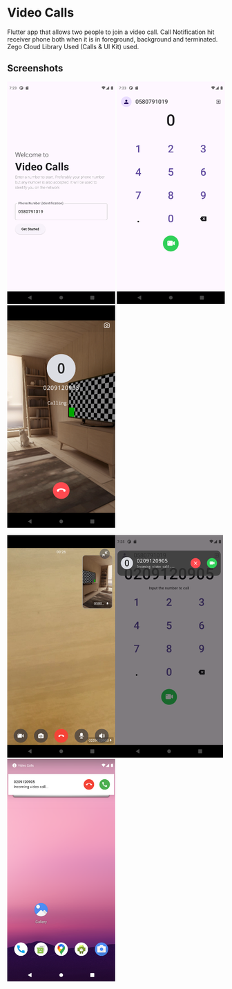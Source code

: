 # Video Calls

Flutter app that allows two people to join a video call.
Call Notification hit receiver phone both when it is in foreground, background and terminated.
Zego Cloud Library Used (Calls & UI Kit) used.

## Screenshots

<img src="./screenshots/get-started.png" width="250" alt="Get Started"/> <img src="./screenshots/enter-number.png" width="250" alt="Enter Number"/><img src="./screenshots/calling.png" width="250" alt="Calling"/>

<img src="./screenshots/call.png" width="250" alt="Call"/><img src="./screenshots/foreground-notif.png" width="250" alt="Foreground Notification"/><img src="./screenshots/terminated-notif.png" width="250" alt="Terminated Notification"/>
